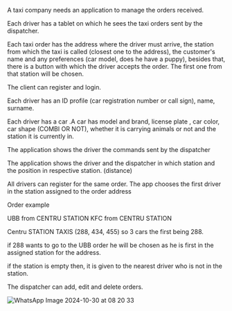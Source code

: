 A taxi company needs an application to manage the orders received.

Each driver has a tablet on which he sees the taxi orders sent by the dispatcher.

Each taxi order has the address where the driver must arrive, the station from which the taxi is called (closest one to the address), the customer's name and any preferences (car model, does he have a puppy), besides that, there is a button with which the driver accepts the order. The first one from that station will be chosen.

The client can register and login.

Each driver has an ID profile (car registration number or call sign), name, surname.

Each driver has a car .A car has model and brand, license plate , car color, car shape (COMBI OR NOT), whether it is carrying animals or not and the station it is currently in.

The application shows the driver the commands sent by the dispatcher

The application shows the driver and the dispatcher in which station and the position in respective station. (distance)

All drivers can register for the same order.
The app chooses the first driver in the station assigned to the order address 

Order example 

UBB from CENTRU STATION
KFC from CENTRU STATION

Centru STATION TAXIS (288, 434, 455) so 3 cars the first being 288.

if 288 wants to go to the UBB order he will be chosen as he is first in the assigned station for the address.

if the station is empty then, it is given to the nearest driver who is not in the station.

The dispatcher can add, edit and delete orders.




![WhatsApp Image 2024-10-30 at 08 20 33](https://github.com/user-attachments/assets/39192ad4-06d1-4fda-8bbc-db3b48c24bce)
